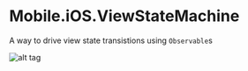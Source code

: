 # Mobile.iOS.ViewStateMachine

A way to drive view state transistions using `Observable`s

![alt tag](https://raw.githubusercontent.com/snagajob/mobile.ios.viewstatemachine/master/view_state.png)
